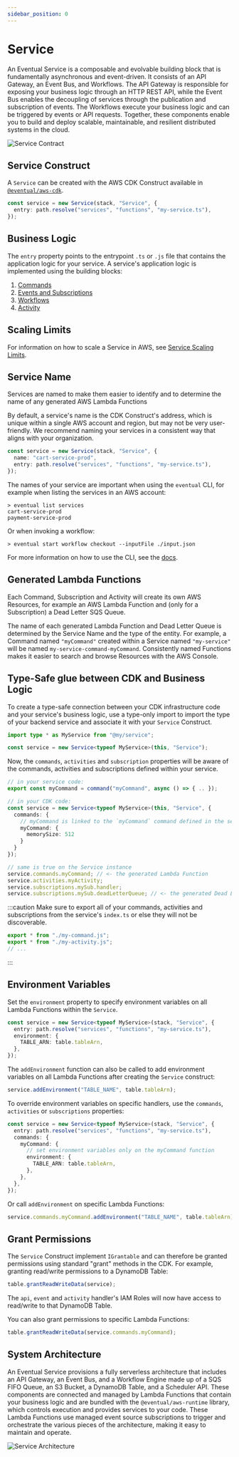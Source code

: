 ```yaml
---
sidebar_position: 0
---
```


# Service

An Eventual Service is a composable and evolvable building block that is fundamentally asynchronous and event-driven. It consists of an API Gateway, an Event Bus, and Workflows. The API Gateway is responsible for exposing your business logic through an HTTP REST API, while the Event Bus enables the decoupling of services through the publication and subscription of events. The Workflows execute your business logic and can be triggered by events or API requests. Together, these components enable you to build and deploy scalable, maintainable, and resilient distributed systems in the cloud.

![Service Contract](./service-contract.png)

## Service Construct

A `Service` can be created with the AWS CDK Construct available in [`@eventual/aws-cdk`](https://www.npmjs.com/package/@eventual/aws-cdk).

```ts
const service = new Service(stack, "Service", {
  entry: path.resolve("services", "functions", "my-service.ts"),
});
```

## Business Logic

The `entry` property points to the entrypoint `.ts` or `.js` file that contains the application logic for your service. A service's application logic is implemented using the building blocks:

1. [Commands](./api/command.md)
2. [Events and Subscriptions](./messaging/event.md)
3. [Workflows](./orchestration/workflow.md)
4. [Activity](./orchestration/activity.md)

## Scaling Limits

For information on how to scale a Service in AWS, see [Service Scaling Limits](./service-scaling-limits.md).

## Service Name

Services are named to make them easier to identify and to determine the name of any generated AWS Lambda Functions

By default, a service's name is the CDK Construct's address, which is unique within a single AWS account and region, but may not be very user-friendly. We recommend naming your services in a consistent way that aligns with your organization.

```ts
const service = new Service(stack, "Service", {
  name: "cart-service-prod",
  entry: path.resolve("services", "functions", "my-service.ts"),
});
```

The names of your service are important when using the `eventual` CLI, for example when listing the services in an AWS account:

```
> eventual list services
cart-service-prod
payment-service-prod
```

Or when invoking a workflow:

```
> eventual start workflow checkout --inputFile ./input.json
```

For more information on how to use the CLI, see the [docs](./cli.md).

## Generated Lambda Functions

Each Command, Subscription and Activity will create its own AWS Resources, for example an AWS Lambda Function and (only for a Subscription) a Dead Letter SQS Queue.

The name of each generated Lambda Function and Dead Letter Queue is determined by the Service Name and the type of the entity. For example, a Command named `"myCommand"` created within a Service named `"my-service"` will be named `my-service-command-myCommand`. Consistently named Functions makes it easier to search and browse Resources with the AWS Console.

## Type-Safe glue between CDK and Business Logic

To create a type-safe connection between your CDK infrastructure code and your service's business logic, use a type-only import to import the type of your backend service and associate it with your `Service` Construct.

```ts
import type * as MyService from "@my/service";

const service = new Service<typeof MyService>(this, "Service");
```

Now, the `commands`, `activities` and `subscription` properties will be aware of the commands, activities and subscriptions defined within your service.

```ts
// in your service code:
export const myCommand = command("myCommand", async () => { .. });

// in your CDK code:
const service = new Service<typeof MyService>(this, "Service", {
  commands: {
    // myCommand is linked to the `myCommand` command defined in the service code
    myCommand: {
      memorySize: 512
    }
  }
});

// same is true on the Service instance
service.commands.myCommand; // <- the generated Lambda Function
service.activities.myActivity;
service.subscriptions.mySub.handler;
service.subscriptions.mySub.deadLetterQueue; // <- the generated Dead Letter Queue
```

:::caution
Make sure to export all of your commands, activities and subscriptions from the service's `index.ts` or else they will not be discoverable.

```ts
export * from "./my-command.js";
export * from "./my-activity.js";
// ...
```

:::

## Environment Variables

Set the `environment` property to specify environment variables on all Lambda Functions within the `Service`.

```ts
const service = new Service<typeof MyService>(stack, "Service", {
  entry: path.resolve("services", "functions", "my-service.ts"),
  environment: {
    TABLE_ARN: table.tableArn,
  },
});
```

The `addEnvironment` function can also be called to add environment variables on all Lambda Functions after creating the `Service` construct:

```ts
service.addEnvironment("TABLE_NAME", table.tableArn);
```

To override environment variables on specific handlers, use the `commands`, `activities` or `subscriptions` properties:

```ts
const service = new Service<typeof MyService>(stack, "Service", {
  entry: path.resolve("services", "functions", "my-service.ts"),
  commands: {
    myCommand: {
      // set environment variables only on the myCommand function
      environment: {
        TABLE_ARN: table.tableArn,
      },
    },
  },
});
```

Or call `addEnvironment` on specific Lambda Functions:

```ts
service.commands.myCommand.addEnvironment("TABLE_NAME", table.tableArn);
```

## Grant Permissions

The `Service` Construct implement `IGrantable` and can therefore be granted permissions using standard "grant" methods in the CDK. For example, granting read/write permissions to a DynamoDB Table:

```ts
table.grantReadWriteData(service);
```

The `api`, `event` and `activity` handler's IAM Roles will now have access to read/write to that DynamoDB Table.

You can also grant permissions to specific Lambda Functions:

```ts
table.grantReadWriteData(service.commands.myCommand);
```

## System Architecture

An Eventual Service provisions a fully serverless architecture that includes an API Gateway, an Event Bus, and a Workflow Engine made up of a SQS FIFO Queue, an S3 Bucket, a DynamoDB Table, and a Scheduler API. These components are connected and managed by Lambda Functions that contain your business logic and are bundled with the `@eventual/aws-runtime` library, which controls execution and provides services to your code. These Lambda Functions use managed event source subscriptions to trigger and orchestrate the various pieces of the architecture, making it easy to maintain and operate.

![Service Architecture](./service.png)
